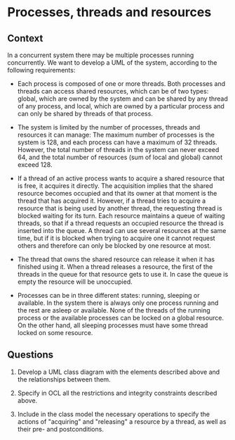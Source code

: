 # Processes, threads and resources

## Context

In a concurrent system there may be multiple processes running concurrently. We want to develop a UML of the system, according to the following requirements:

* Each process is composed of one or more threads. Both processes and threads can access shared resources, which can be of two types: global, which are owned by the system and can be shared by any thread of any process, and local, which are owned by a particular process and can only be shared by threads of that process.

* The system is limited by the number of processes, threads and resources it can manage: The maximum number of processes is the system is 128, and each process can have a maximum of 32 threads. However, the total number of threads in the system can never exceed 64, and the total number of resources (sum of local and global) cannot exceed 128.

* If a thread of an active process wants to acquire a shared resource that is free, it acquires it directly. The acquisition implies that the shared resource becomes occupied and that its owner at that moment is the thread that has acquired it. However, if a thread tries to acquire a resource that is being used by another thread, the requesting thread is blocked waiting for its turn. Each resource maintains a queue of waiting threads, so that if a thread requests an occupied resource the thread is inserted into the queue. A thread can use several resources at the same time, but if it is blocked when trying to acquire one it cannot request others and therefore can only be blocked by one resource at most.

* The thread that owns the shared resource can release it when it has finished using it. When a thread releases a resource, the first of the threads in the queue for that resource gets to use it. In case the queue is empty the resource will be unoccupied.

* Processes can be in three different states: running, sleeping or available. In the system there is always only one process running and the rest are asleep or available. None of the threads of the running process or the available processes can be locked on a global resource. On the other hand, all sleeping processes must have some thread locked on some resource.

## Questions

1. Develop a UML class diagram with the elements described above and the relationships between them.

2. Specify in OCL all the restrictions and integrity constraints described above.

3. Include in the class model the necessary operations to specify the actions of "acquiring" and "releasing" a resource by a thread, as well as their pre- and postconditions. 











